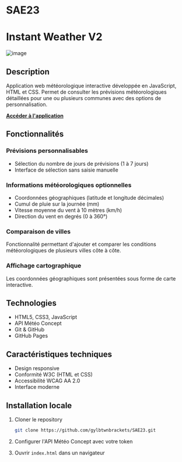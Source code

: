 # SAE23
# Instant Weather V2

![image](https://github.com/user-attachments/assets/ea2a660e-a17a-4cde-be7e-3d08522deadc)


## Description

Application web météorologique interactive développée en JavaScript, HTML et CSS. Permet de consulter les prévisions météorologiques détaillées pour une ou plusieurs communes avec des options de personnalisation.

**[Accéder à l'application](https://gylbtwnbrackets.github.io/SAE23/)**

## Fonctionnalités

### Prévisions personnalisables
- Sélection du nombre de jours de prévisions (1 à 7 jours)
- Interface de sélection sans saisie manuelle

### Informations météorologiques optionnelles
- Coordonnées géographiques (latitude et longitude décimales)
- Cumul de pluie sur la journée (mm)
- Vitesse moyenne du vent à 10 mètres (km/h)
- Direction du vent en degrés (0 à 360°)

### Comparaison de villes
Fonctionnalité permettant d'ajouter et comparer les conditions météorologiques de plusieurs villes côte à côte.

### Affichage cartographique
Les coordonnées géographiques sont présentées sous forme de carte interactive.

## Technologies

- HTML5, CSS3, JavaScript
- API Météo Concept
- Git & GitHub
- GitHub Pages

## Caractéristiques techniques

- Design responsive
- Conformité W3C (HTML et CSS)
- Accessibilité WCAG AA 2.0
- Interface moderne

## Installation locale

1. Cloner le repository
   ```bash
   git clone https://github.com/gylbtwnbrackets/SAE23.git
   ```

2. Configurer l'API Météo Concept avec votre token

3. Ouvrir `index.html` dans un navigateur
